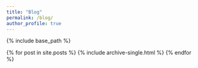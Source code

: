 ```yaml
---
title: "Blog"
permalink: /blog/
author_profile: true
---
```


{% include base_path %}

{% for post in site.posts %}
  {% include archive-single.html %}
{% endfor %}